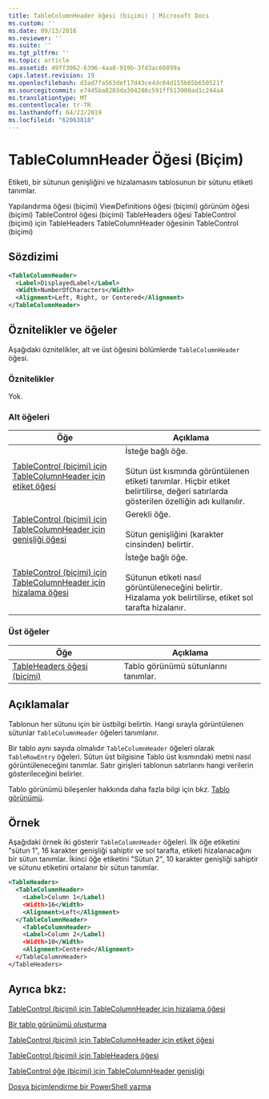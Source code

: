 ```yaml
---
title: TableColumnHeader öğesi (biçimi) | Microsoft Docs
ms.custom: ''
ms.date: 09/13/2016
ms.reviewer: ''
ms.suite: ''
ms.tgt_pltfrm: ''
ms.topic: article
ms.assetid: 49ff3062-6396-4aa8-919b-3fd3ac60899a
caps.latest.revision: 19
ms.openlocfilehash: d3ad7fa563def17d43ce4dc64d155b65b650521f
ms.sourcegitcommit: e7445ba8203da304286c591ff513900ad1c244a4
ms.translationtype: MT
ms.contentlocale: tr-TR
ms.lasthandoff: 04/23/2019
ms.locfileid: "62063818"
---
```

# <a name="tablecolumnheader-element-format"></a>TableColumnHeader Öğesi (Biçim)

Etiketi, bir sütunun genişliğini ve hizalamasını tablosunun bir sütunu etiketi tanımlar.

Yapılandırma öğesi (biçimi) ViewDefinitions öğesi (biçimi) görünüm öğesi (biçimi) TableControl öğesi (biçimi) TableHeaders öğesi TableControl (biçimi) için TableHeaders TableColumnHeader öğesinin TableControl (biçimi)

## <a name="syntax"></a>Sözdizimi

```xml
<TableColumnHeader>
  <Label>DisplayedLabel</Label>
  <Width>NumberOfCharacters</Width>
  <Alignment>Left, Right, or Centered</Alignment>
</TableColumnHeader>
```

## <a name="attributes-and-elements"></a>Öznitelikler ve öğeler

Aşağıdaki öznitelikler, alt ve üst öğesini bölümlerde `TableColumnHeader` öğesi.

### <a name="attributes"></a>Öznitelikler

Yok.

### <a name="child-elements"></a>Alt öğeleri

|Öğe|Açıklama|
|-------------|-----------------|
|[TableControl (biçimi) için TableColumnHeader için etiket öğesi](./label-element-for-tablecolumnheader-for-tablecontrol-format.md)|İsteğe bağlı öğe.<br /><br /> Sütun üst kısmında görüntülenen etiketi tanımlar. Hiçbir etiket belirtilirse, değeri satırlarda gösterilen özelliğin adı kullanılır.|
|[TableControl (biçimi) için TableColumnHeader için genişliği öğesi](./width-element-for-tablecolumnheader-for-tablecontrol-format.md)|Gerekli öğe.<br /><br /> Sütun genişliğini (karakter cinsinden) belirtir.|
|[TableControl (biçimi) için TableColumnHeader için hizalama öğesi](./alignment-element-for-tablecolumnheader-for-tablecontrol-format.md)|İsteğe bağlı öğe.<br /><br /> Sütunun etiketi nasıl görüntüleneceğini belirtir. Hizalama yok belirtilirse, etiket sol tarafta hizalanır.|

### <a name="parent-elements"></a>Üst öğeler

|Öğe|Açıklama|
|-------------|-----------------|
|[TableHeaders öğesi (biçimi)](./tableheaders-element-format.md)|Tablo görünümü sütunlarını tanımlar.|

## <a name="remarks"></a>Açıklamalar

Tablonun her sütunu için bir üstbilgi belirtin. Hangi sırayla görüntülenen sütunlar `TableColumnHeader` öğeleri tanımlanır.

Bir tablo aynı sayıda olmalıdır `TableColumnHeader` öğeleri olarak `TableRowEntry` öğeleri. Sütun üst bilgisine Tablo üst kısmındaki metni nasıl görüntüleneceğini tanımlar. Satır girişleri tablonun satırlarını hangi verilerin gösterileceğini belirler.

Tablo görünümü bileşenler hakkında daha fazla bilgi için bkz. [Tablo görünümü](./creating-a-table-view.md).

## <a name="example"></a>Örnek

Aşağıdaki örnek iki gösterir `TableColumnHeader` öğeleri. İlk öğe etiketini "sütun 1", 16 karakter genişliği sahiptir ve sol tarafta, etiketi hizalanacağını bir sütun tanımlar. İkinci öğe etiketini "Sütun 2", 10 karakter genişliği sahiptir ve sütunu etiketini ortalanır bir sütun tanımlar.

```xml
<TableHeaders>
  <TableColumnHeader>
    <Label>Column 1</Label)
    <Width>16</Width>
    <Alignment>Left</Alignment>
  </TableColumnHeader>
    <TableColumnHeader>
    <Label>Column 2</Label)
    <Width>10</Width>
    <Alignment>Centered</Alignment>
  </TableColumnHeader>
</TableHeaders>
```

## <a name="see-also"></a>Ayrıca bkz:

[TableControl (biçimi) için TableColumnHeader için hizalama öğesi](./alignment-element-for-tablecolumnheader-for-tablecontrol-format.md)

[Bir tablo görünümü oluşturma](./creating-a-table-view.md)

[TableControl (biçimi) için TableColumnHeader için etiket öğesi](./label-element-for-tablecolumnheader-for-tablecontrol-format.md)

[TableControl (biçimi) için TableHeaders öğesi](./tableheaders-element-format.md)

[TableControl öğe (biçimi) için TableColumnHeader genişliği](./width-element-for-tablecolumnheader-for-tablecontrol-format.md)

[Dosya biçimlendirme bir PowerShell yazma](./writing-a-powershell-formatting-file.md)
